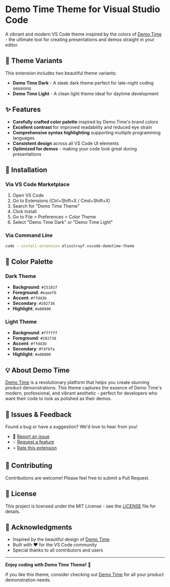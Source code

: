 # Demo Time Theme for Visual Studio Code

A vibrant and modern VS Code theme inspired by the colors of [Demo Time](https://demotime.show) - the ultimate tool for creating presentations and demos straight in your editor.

## 🎨 Theme Variants

This extension includes two beautiful theme variants:

- **Demo Time Dark** - A sleek dark theme perfect for late-night coding sessions
- **Demo Time Light** - A clean light theme ideal for daytime development

## ✨ Features

- **Carefully crafted color palette** inspired by Demo Time's brand colors
- **Excellent contrast** for improved readability and reduced eye strain
- **Comprehensive syntax highlighting** supporting multiple programming languages
- **Consistent design** across all VS Code UI elements
- **Optimized for demos** - making your code look great during presentations

## 🚀 Installation

### Via VS Code Marketplace

1. Open VS Code
2. Go to Extensions (Ctrl+Shift+X / Cmd+Shift+X)
3. Search for "Demo Time Theme"
4. Click Install
5. Go to File > Preferences > Color Theme
6. Select "Demo Time Dark" or "Demo Time Light"

### Via Command Line

```bash
code --install-extension eliostruyf.vscode-demotime-theme
```

## 🎨 Color Palette

### Dark Theme

- **Background**: `#15181f`
- **Foreground**: `#eaeef6`
- **Accent**: `#ffd43b`
- **Secondary**: `#202736`
- **Highlight**: `#a08000`

### Light Theme

- **Background**: `#ffffff`
- **Foreground**: `#202736`
- **Accent**: `#ffd43b`
- **Secondary**: `#f4f6fa`
- **Highlight**: `#a08000`

## 💡 About Demo Time

[Demo Time](https://demotime.show) is a revolutionary platform that helps you create stunning product demonstrations. This theme captures the essence of Demo Time's modern, professional, and vibrant aesthetic - perfect for developers who want their code to look as polished as their demos.

## 🐛 Issues & Feedback

Found a bug or have a suggestion? We'd love to hear from you!

- 🐛 [Report an issue](https://github.com/estruyf/vscode-demo-time-theme/issues)
- 💡 [Request a feature](https://github.com/estruyf/vscode-demo-time-theme/issues)
- ⭐ [Rate this extension](https://marketplace.visualstudio.com/items?itemName=eliostruyf.vscode-demotime-theme)

## 🤝 Contributing

Contributions are welcome! Please feel free to submit a Pull Request.

## 📝 License

This project is licensed under the MIT License - see the [LICENSE](LICENSE) file for details.

## 🙏 Acknowledgments

- Inspired by the beautiful design of [Demo Time](https://demotime.show)
- Built with ❤️ for the VS Code community
- Special thanks to all contributors and users

---

**Enjoy coding with Demo Time Theme!** 🚀

If you like this theme, consider checking out [Demo Time](https://demotime.show) for all your product demonstration needs.
